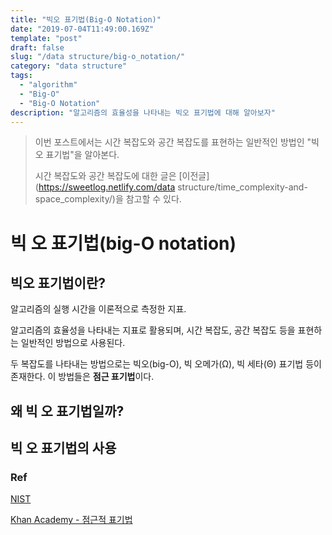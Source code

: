 ```yaml
---
title: "빅오 표기법(Big-O Notation)"
date: "2019-07-04T11:49:00.169Z"
template: "post"
draft: false
slug: "/data structure/big-o_notation/"
category: "data structure"
tags:
  - "algorithm"
  - "Big-O"
  - "Big-O Notation"
description: "알고리즘의 효율성을 나타내는 빅오 표기법에 대해 알아보자"
---
```




> 이번 포스트에서는 시간 복잡도와 공간 복잡도를 표현하는 일반적인 방법인 "빅오 표기법"을 알아본다. 
>
> 시간 복잡도와 공간 복잡도에 대한 글은 [이전글](https://sweetlog.netlify.com/data structure/time_complexity-and-space_complexity/)을 참고할 수 있다.



# 빅 오 표기법(big-O notation)



## 빅오 표기법이란?

알고리즘의 실행 시간을 이론적으로 측정한 지표.

알고리즘의 효율성을 나타내는 지표로 활용되며, 시간 복잡도, 공간 복잡도 등을 표현하는 일반적인 방법으로 사용된다. 

두 복잡도를 나타내는 방법으로는 빅오(big-O), 빅 오메가(Ω), 빅 세타(Θ) 표기법 등이 존재한다. 이 방법들은 **점근 표기법**이다. 





## 왜 빅 오 표기법일까?







## 빅 오 표기법의 사용







### Ref

[NIST](<https://xlinux.nist.gov/dads/HTML/bigOnotation.html>)

[Khan Academy - 점근적 표기법](<https://ko.khanacademy.org/computing/computer-science/algorithms/asymptotic-notation/a/asymptotic-notation>)





